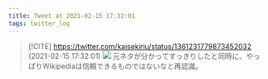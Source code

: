 ```yaml
---
title: Tweet at 2021-02-15 17:32:01
tags: twitter_log
---
```


> [!CITE] https://twitter.com/kaisekiriu/status/1361231779873452032 (2021-02-15 17:32:01)
> ![](https://twitter.com/kaisekiriu/status/1361231779873452032)
> 元ネタが分かってすっきりしたと同時に、やっぱりWikipediaは信頼できるものではないなと再認識。
